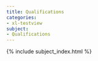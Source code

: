 ```yaml
---
title: Qualifications
categories:
- xl-testview
subject:
- Qualifications
---
```


{% include subject_index.html %}
